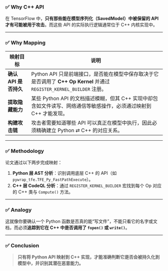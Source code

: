### ✅ Why C++ API

在 TensorFlow 中，**只有那些能在模型序列化（SavedModel）中被保留的 API 才有可能被用于攻击**。而这些 API 的实际执行逻辑通常位于 C++ 内核实现中。

---

### ✅ Why Mapping

| 映射目标 | 说明 |
|----------|------|
| **确认 API 是否持久** | Python API 只是前端接口，是否能在模型中保存取决于它是否调用了 **C++ Op Kernel** 并通过 `REGISTER_KERNEL_BUILDER` 注册。 |
| **提取隐藏能力** | 某些 Python API 的文档描述模糊，但其 C++ 实现中却包含如文件读写、网络通信等敏感操作，必须通过映射到 C++ 才能发现。 |
| **构建攻击链** | 攻击者需要知道哪些 API 可以真正在模型中执行，因此必须精确建立 Python ⇄ C++ 的对应关系。 |

---

### ✅ Methodology

论文通过以下两步完成映射：

1. **Python 层 AST 分析**：识别调用底层 C++ 的 API（如 `pywrap_tfe.TFE_Py_FastPathExecute`）。
2. **C++ 层 CodeQL 分析**：通过 `REGISTER_KERNEL_BUILDER` 宏找到每个 Op 对应的 C++ 类与 `Compute()` 方法。

---

### ✅ Analogy

这就像你要确认一个 Python 函数是否真的能“写文件”，不能只看它的名字或文档，而必须**追踪到它在 C++ 中是否调用了 `fopen()` 或 `write()`**。

---

### ✅ Conclusion
> **只有将 Python API 映射到 C++ 实现，才能准确判断它是否会被持久化到模型中，并识别其潜在恶意能力。**